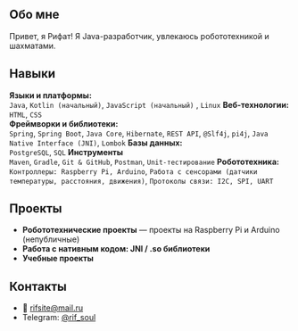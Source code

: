 ## Обо мне
Привет, я Рифат!
Я Java-разработчик, увлекаюсь робототехникой и шахматами.  
## Навыки
**Языки и платформы:**  
`Java`, `Kotlin (начальный)`, `JavaScript (начальный)` , `Linux`
**Веб-технологии:**  
`HTML`, `CSS`  
**Фреймворки и библиотеки:**  
`Spring`, `Spring Boot`, `Java Core`, `Hibernate`, `REST API`, `@Slf4j`, `pi4j`, `Java Native Interface (JNI)`, `Lombok`
**Базы данных:**  
`PostgreSQL`, `SQL`
**Инструменты**  
`Maven`, `Gradle`, `Git & GitHub`, `Postman`, `Unit-тестирование`
**Робототехника:**  
`Контроллеры: Raspberry Pi, Arduino`, 
`Работа с сенсорами (датчики температуры, расстояния, движения)`, 
`Протоколы связи: I2C, SPI, UART`
## Проекты
- **Робототехнические проекты** — проекты на Raspberry Pi и Arduino (непубличные)
- **Работа с нативным кодом: JNI / .so библиотеки**
- **Учебные проекты**
## Контакты
- 📧 rifsite@mail.ru  
- Telegram: [@rif_soul](https://t.me/rif_soul)
